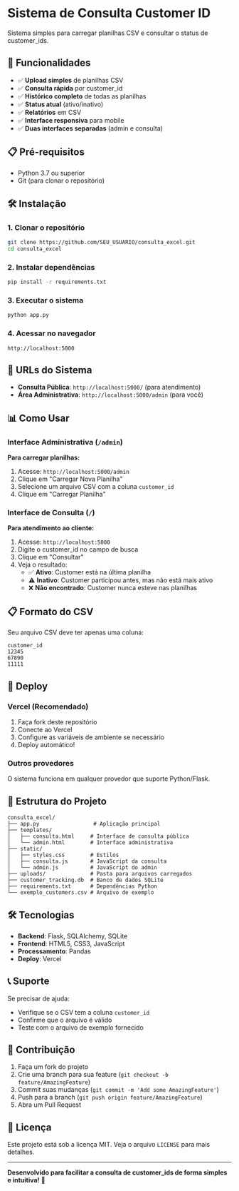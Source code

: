 # Sistema de Consulta Customer ID

Sistema simples para carregar planilhas CSV e consultar o status de customer_ids.

## 🚀 Funcionalidades

- ✅ **Upload simples** de planilhas CSV
- ✅ **Consulta rápida** por customer_id
- ✅ **Histórico completo** de todas as planilhas
- ✅ **Status atual** (ativo/inativo)
- ✅ **Relatórios** em CSV
- ✅ **Interface responsiva** para mobile
- ✅ **Duas interfaces separadas** (admin e consulta)

## 📋 Pré-requisitos

- Python 3.7 ou superior
- Git (para clonar o repositório)

## 🛠️ Instalação

### 1. Clonar o repositório
```bash
git clone https://github.com/SEU_USUARIO/consulta_excel.git
cd consulta_excel
```

### 2. Instalar dependências
```bash
pip install -r requirements.txt
```

### 3. Executar o sistema
```bash
python app.py
```

### 4. Acessar no navegador
```
http://localhost:5000
```

## 🔗 URLs do Sistema

- **Consulta Pública**: `http://localhost:5000/` (para atendimento)
- **Área Administrativa**: `http://localhost:5000/admin` (para você)

## 📊 Como Usar

### Interface Administrativa (`/admin`)
**Para carregar planilhas:**

1. Acesse: `http://localhost:5000/admin`
2. Clique em "Carregar Nova Planilha"
3. Selecione um arquivo CSV com a coluna `customer_id`
4. Clique em "Carregar Planilha"

### Interface de Consulta (`/`)
**Para atendimento ao cliente:**

1. Acesse: `http://localhost:5000`
2. Digite o customer_id no campo de busca
3. Clique em "Consultar"
4. Veja o resultado:
   - ✅ **Ativo**: Customer está na última planilha
   - ⚠️ **Inativo**: Customer participou antes, mas não está mais ativo
   - ❌ **Não encontrado**: Customer nunca esteve nas planilhas

## 📋 Formato do CSV

Seu arquivo CSV deve ter apenas uma coluna:

```csv
customer_id
12345
67890
11111
```

## 🚀 Deploy

### Vercel (Recomendado)
1. Faça fork deste repositório
2. Conecte ao Vercel
3. Configure as variáveis de ambiente se necessário
4. Deploy automático!

### Outros provedores
O sistema funciona em qualquer provedor que suporte Python/Flask.

## 📁 Estrutura do Projeto

```
consulta_excel/
├── app.py                 # Aplicação principal
├── templates/
│   ├── consulta.html     # Interface de consulta pública
│   └── admin.html        # Interface administrativa
├── static/
│   ├── styles.css        # Estilos
│   ├── consulta.js       # JavaScript da consulta
│   └── admin.js          # JavaScript do admin
├── uploads/              # Pasta para arquivos carregados
├── customer_tracking.db  # Banco de dados SQLite
├── requirements.txt      # Dependências Python
└── exemplo_customers.csv # Arquivo de exemplo
```

## 🛠️ Tecnologias

- **Backend**: Flask, SQLAlchemy, SQLite
- **Frontend**: HTML5, CSS3, JavaScript
- **Processamento**: Pandas
- **Deploy**: Vercel

## 📞 Suporte

Se precisar de ajuda:
- Verifique se o CSV tem a coluna `customer_id`
- Confirme que o arquivo é válido
- Teste com o arquivo de exemplo fornecido

## 🤝 Contribuição

1. Faça um fork do projeto
2. Crie uma branch para sua feature (`git checkout -b feature/AmazingFeature`)
3. Commit suas mudanças (`git commit -m 'Add some AmazingFeature'`)
4. Push para a branch (`git push origin feature/AmazingFeature`)
5. Abra um Pull Request

## 📄 Licença

Este projeto está sob a licença MIT. Veja o arquivo `LICENSE` para mais detalhes.

---

**Desenvolvido para facilitar a consulta de customer_ids de forma simples e intuitiva!** 🎉 